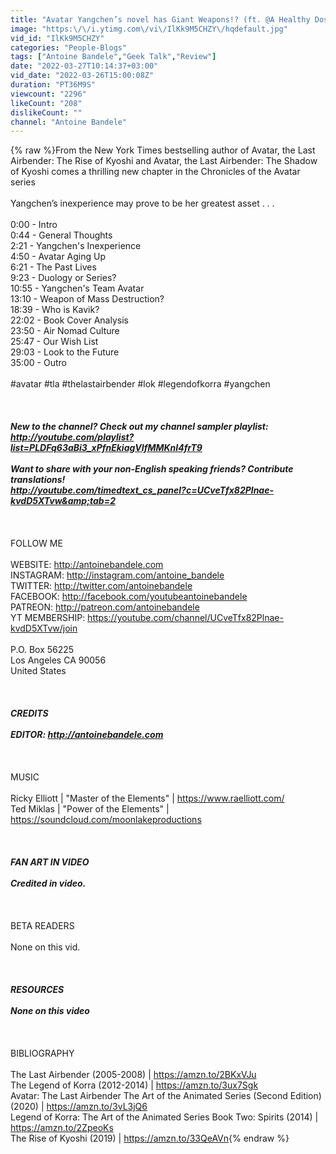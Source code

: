 ```yaml
---
title: "Avatar Yangchen’s novel has Giant Weapons!? (ft. @A Healthy Dose of Fran )"
image: "https:\/\/i.ytimg.com\/vi\/IlKk9M5CHZY\/hqdefault.jpg"
vid_id: "IlKk9M5CHZY"
categories: "People-Blogs"
tags: ["Antoine Bandele","Geek Talk","Review"]
date: "2022-03-27T10:14:37+03:00"
vid_date: "2022-03-26T15:00:08Z"
duration: "PT36M9S"
viewcount: "2296"
likeCount: "208"
dislikeCount: ""
channel: "Antoine Bandele"
---
```

{% raw %}From the New York Times bestselling author of Avatar, the Last Airbender: The Rise of Kyoshi and Avatar, the Last Airbender: The Shadow of Kyoshi comes a thrilling new chapter in the Chronicles of the Avatar series<br /><br />Yangchen’s inexperience may prove to be her greatest asset . . .<br /><br />0:00 - Intro<br />0:44 - General Thoughts<br />2:21 - Yangchen's Inexperience<br />4:50 - Avatar Aging Up<br />6:21 - The Past Lives<br />9:23 - Duology or Series?<br />10:55 - Yangchen's Team Avatar<br />13:10 - Weapon of Mass Destruction?<br />18:39 - Who is Kavik?<br />22:02 - Book Cover Analysis<br />23:50 - Air Nomad Culture<br />25:47 - Our Wish List<br />29:03 - Look to the Future<br />35:00 - Outro<br /><br />#avatar #tla #thelastairbender #lok #legendofkorra #yangchen<br /><br />***<br /><br />New to the channel? Check out my channel sampler playlist:<br /><a rel="nofollow" target="blank" href="http://youtube.com/playlist?list=PLDFq63aBi3_xPfnEkiagVIfMMKnI4frT9">http://youtube.com/playlist?list=PLDFq63aBi3_xPfnEkiagVIfMMKnI4frT9</a> <br /><br />Want to share with your non-English speaking friends? Contribute translations!<br /><a rel="nofollow" target="blank" href="http://youtube.com/timedtext_cs_panel?c=UCveTfx82Plnae-kvdD5XTvw&amp;tab=2">http://youtube.com/timedtext_cs_panel?c=UCveTfx82Plnae-kvdD5XTvw&amp;tab=2</a> <br /><br />***<br /><br />FOLLOW ME<br /><br />WEBSITE: <a rel="nofollow" target="blank" href="http://antoinebandele.com">http://antoinebandele.com</a> <br />INSTAGRAM: <a rel="nofollow" target="blank" href="http://instagram.com/antoine_bandele">http://instagram.com/antoine_bandele</a> <br />TWITTER: <a rel="nofollow" target="blank" href="http://twitter.com/antoinebandele">http://twitter.com/antoinebandele</a> <br />FACEBOOK: <a rel="nofollow" target="blank" href="http://facebook.com/youtubeantoinebandele">http://facebook.com/youtubeantoinebandele</a> <br />PATREON: <a rel="nofollow" target="blank" href="http://patreon.com/antoinebandele">http://patreon.com/antoinebandele</a> <br />YT MEMBERSHIP: <a rel="nofollow" target="blank" href="https://youtube.com/channel/UCveTfx82Plnae-kvdD5XTvw/join">https://youtube.com/channel/UCveTfx82Plnae-kvdD5XTvw/join</a><br /><br />P.O. Box 56225<br />Los Angeles CA 90056<br />United States<br /><br />***<br /><br />CREDITS<br /><br />EDITOR: <a rel="nofollow" target="blank" href="http://antoinebandele.com">http://antoinebandele.com</a> <br /><br />***<br /><br />MUSIC<br /><br />Ricky Elliott | &quot;Master of the Elements&quot; | <a rel="nofollow" target="blank" href="https://www.raelliott.com/">https://www.raelliott.com/</a><br />Ted Miklas | &quot;Power of the Elements&quot; | <a rel="nofollow" target="blank" href="https://soundcloud.com/moonlakeproductions">https://soundcloud.com/moonlakeproductions</a><br /><br />***<br /><br />FAN ART IN VIDEO<br /><br />Credited in video.<br /><br />***<br /><br />BETA READERS<br /><br />None on this vid.<br /><br />***<br /><br />RESOURCES<br /><br />None on this video<br /><br />***<br /><br />BIBLIOGRAPHY<br /><br />The Last Airbender (2005-2008) | <a rel="nofollow" target="blank" href="https://amzn.to/2BKxVJu">https://amzn.to/2BKxVJu</a><br />The Legend of Korra (2012-2014) | <a rel="nofollow" target="blank" href="https://amzn.to/3ux7Sgk">https://amzn.to/3ux7Sgk</a><br />Avatar: The Last Airbender The Art of the Animated Series (Second Edition) (2020) | <a rel="nofollow" target="blank" href="https://amzn.to/3vL3jQ6">https://amzn.to/3vL3jQ6</a><br />Legend of Korra: The Art of the Animated Series Book Two: Spirits (2014) | <a rel="nofollow" target="blank" href="https://amzn.to/2ZpeoKs">https://amzn.to/2ZpeoKs</a><br />The Rise of Kyoshi (2019) | <a rel="nofollow" target="blank" href="https://amzn.to/33QeAVn">https://amzn.to/33QeAVn</a>{% endraw %}
